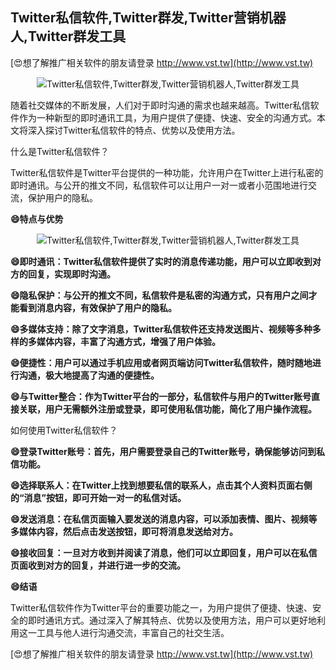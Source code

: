 ## **Twitter私信软件,Twitter群发,Twitter营销机器人,Twitter群发工具**

[😍想了解推广相关软件的朋友请登录 http://www.vst.tw](http://www.vst.tw)

 <center><img src="https://vst.tw/MP4/tuiguang/png/6.png" alt="Twitter私信软件,Twitter群发,Twitter营销机器人,Twitter群发工具"></center>

随着社交媒体的不断发展，人们对于即时沟通的需求也越来越高。Twitter私信软件作为一种新型的即时通讯工具，为用户提供了便捷、快速、安全的沟通方式。本文将深入探讨Twitter私信软件的特点、优势以及使用方法。

什么是Twitter私信软件？

Twitter私信软件是Twitter平台提供的一种功能，允许用户在Twitter上进行私密的即时通讯。与公开的推文不同，私信软件可以让用户一对一或者小范围地进行交流，保护用户的隐私。

**😄特点与优势**

 <center><img src="https://vst.tw/MP4/tuiguang/png/2.png" alt="Twitter私信软件,Twitter群发,Twitter营销机器人,Twitter群发工具"></center>

**😄即时通讯：Twitter私信软件提供了实时的消息传递功能，用户可以立即收到对方的回复，实现即时沟通。**

**😄隐私保护：与公开的推文不同，私信软件是私密的沟通方式，只有用户之间才能看到消息内容，有效保护了用户的隐私。**

**😄多媒体支持：除了文字消息，Twitter私信软件还支持发送图片、视频等多种多样的多媒体内容，丰富了沟通方式，增强了用户体验。**

**😄便捷性：用户可以通过手机应用或者网页端访问Twitter私信软件，随时随地进行沟通，极大地提高了沟通的便捷性。**

**😄与Twitter整合：作为Twitter平台的一部分，私信软件与用户的Twitter账号直接关联，用户无需额外注册或登录，即可使用私信功能，简化了用户操作流程。**

如何使用Twitter私信软件？

**😄登录Twitter账号：首先，用户需要登录自己的Twitter账号，确保能够访问到私信功能。**

**😄选择联系人：在Twitter上找到想要私信的联系人，点击其个人资料页面右侧的“消息”按钮，即可开始一对一的私信对话。**

**😄发送消息：在私信页面输入要发送的消息内容，可以添加表情、图片、视频等多媒体内容，然后点击发送按钮，即可将消息发送给对方。**

**😄接收回复：一旦对方收到并阅读了消息，他们可以立即回复，用户可以在私信页面收到对方的回复，并进行进一步的交流。**

**😄结语**

Twitter私信软件作为Twitter平台的重要功能之一，为用户提供了便捷、快速、安全的即时通讯方式。通过深入了解其特点、优势以及使用方法，用户可以更好地利用这一工具与他人进行沟通交流，丰富自己的社交生活。

[😍想了解推广相关软件的朋友请登录 http://www.vst.tw](http://www.vst.tw)



